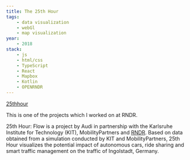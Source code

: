 ```yaml
---
title: The 25th Hour
tags:
    - data visualization
    - webGl
    - map visualization
year:
    - 2018
stack:
    - js
    - html/css
    - TypeScript
    - React
    - Mapbox
    - Kotlin
    - OPENRNDR
---
```

[25thhour](https://25thhour.rndr.studio)

This is one of the projects which I worked on at RNDR.


25th Hour: Flow is a project by Audi in partnership with the Karlsruhe Institute for Technology (KIT), MobilityPartners and [RNDR](https://rndr.studio). Based on data obtained from a simulation conducted by KIT and MobilityPartners, 25th Hour visualizes the potential impact of autonomous cars, ride sharing and smart traffic management on the traffic of Ingolstadt, Germany.
